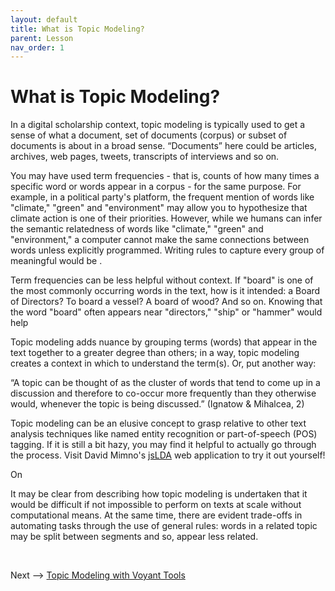 ```yaml
---
layout: default
title: What is Topic Modeling?
parent: Lesson
nav_order: 1
---
```


# What is Topic Modeling?

In a digital scholarship context, topic modeling is typically used to get a sense of what a document, set of documents (corpus) or subset of documents is about in a broad sense. “Documents” here could be articles, archives, web pages, tweets, transcripts of interviews and so on. 

You may have used term frequencies - that is, counts of how many times a specific word or words appear in a corpus - for the same purpose. For example, in a political party's platform, the frequent mention of words like "climate," "green" and "environment" may allow you to hypothesize that climate action is one of their priorities. However, while we humans can infer the semantic relatedness of words like "climate," "green" and "environment," a computer cannot make the same connections between words unless explicitly programmed. Writing rules to capture every group of meaningful  would be . 

Term frequencies can be less helpful without context. If "board" is one of the most commonly occurring words in the text, how is it intended: a Board of Directors? To board a vessel? A board of wood? And so on. Knowing that the word "board" often appears near "directors," "ship" or "hammer" would help  

Topic modeling adds nuance by grouping terms (words) that appear in the text together to a greater degree than others; in a way, topic modeling creates a context in which to understand the term(s). Or, put another way:

“A topic can be thought of as the cluster of words that tend to come up in a discussion and therefore to co-occur more frequently than they otherwise would, whenever the topic is being discussed.” (Ignatow & Mihalcea, 2)

Topic modeling can be an elusive concept to grasp relative to other text analysis techniques like named entity recognition or part-of-speech (POS) tagging. If it is still a bit hazy, you may find it helpful to actually go through the process. Visit David Mimno's [jsLDA](https://mimno.infosci.cornell.edu/jsLDA/) web application to try it out yourself!

On

It may be clear from describing how topic modeling is undertaken that it would be difficult if not impossible to perform on texts at scale without computational means. At the same time, there are evident trade-offs in automating tasks through the use of general rules: words in a related topic may be split between segments and so, appear less related.


<br />

Next --> [Topic Modeling with Voyant Tools](tmv.html)
